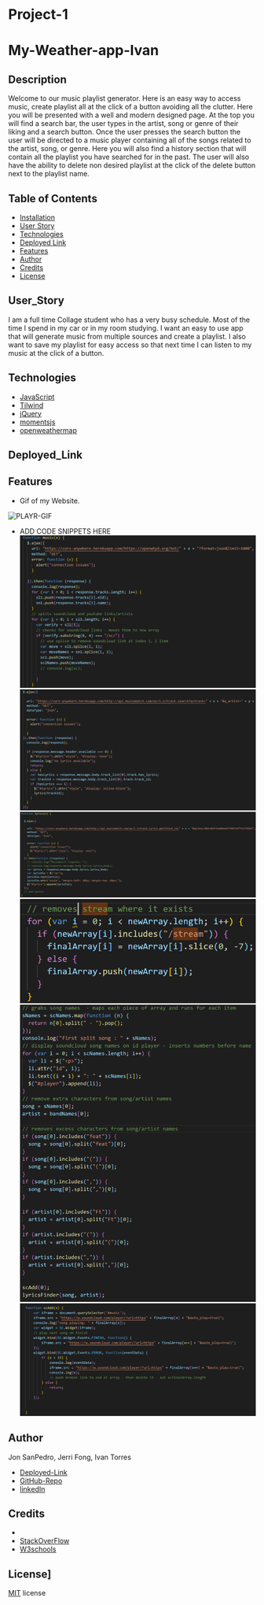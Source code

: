 # Project-1

# My-Weather-app-Ivan


## Description 
Welcome to our music playlist generator. Here is an easy way to access music, create playlist all at the click of a button avoiding all the clutter. Here you will be presented with a well and modern designed page. At the top you will find a search bar, the user types in the artist, song or genre of their liking and a search button. Once the user presses the search button the user will be directed to a music player containing all of the songs related to the artist, song, or genre. Here you will also find a history section that will contain all the playlist you have searched for in the past. The user will also have the ability to delete non desired playlist at the click of the delete button next to the playlist name.

## Table of Contents
* [Installation](#installation)
* [User Story](#user_story)
* [Technologies](#technologies)
* [Deployed Link](#deployed_link)
* [Features](#features)
* [Author](#author)
* [Credits](#credits)
* [License](#license)


## User_Story
I am a full time Collage student who has a very busy schedule. Most of the time I spend in my car or in my room studying. I want an easy to use app that will generate music from multiple sources and create a playlist. I also want to save my playlist for easy access so that next time I can listen to my music at the click of a button. 

## Technologies
* [JavaScript](https://www.w3schools.com/js/)
* [Tilwind](https://tailwindcss.com/)
* [jQuery](https://jquery.com/)
* [momentsjs](https://momentjs.com/)
* [openweathermap](https://openweathermap.org/)

## Deployed_Link


## Features
* Gif of my Website. 

![PLAYR-GIF](Work-Gif-HW.gif)

* ADD CODE SNIPPETS HERE
![Openwhyd AJAX Call](./assets/openwhydajax.png)
![Lyrics Ajax Call](./assets/lyricsajax.png)
![Lyrics Grab](./assets/lyricsajaxgrab.png)
![String Manipulation](./assets/stringmanipulation.png)
![String Manipulation 2](./assets/stringmanipulation2.png)
![Soundcloud Widget](./assets/soundcloudWidget.png)

## Author
Jon SanPedro, Jerri Fong, Ivan Torres
* [Deployed-Link]()
* [GitHub-Repo]()
* [linkedIn]()

## Credits
* 
* [StackOverFlow](https://stackoverflow.com/)
* [W3schools](https://www.w3schools.com/)




## License]
[MIT](https://choosealicense.com/licenses/mit/#) license 